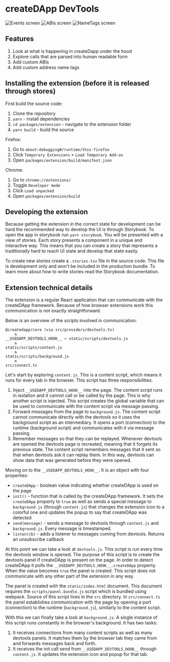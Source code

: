 # createDApp DevTools

![Events screen](./screenshots/events.png)
![ABIs screen](./screenshots/abis.png)
![NameTags screen](./screenshots/nameTags.png)

## Features

1. Look at what is happening in createDapp under the hood
2. Explore calls that are parsed into human readable form
3. Add custom ABIs
4. Add custom address name tags

## Installing the extension (before it is released through stores)

First build the source code:

1. Clone the repository
2. `yarn` - install dependencies
3. `cd packages/extension` - navigate to the extension folder
4. `yarn build` - build the source

Firefox:

1. Go to `about:debugging#/runtime/this-firefox`
2. Click `Temporary Extensions` > `Load Temporary Add-on`
3. Open `packages/extension/build/manifest.json`

Chrome:

1. Go to `chrome://extensions/`
2. Toggle `Developer mode`
3. Click `Load unpacked`
4. Open `packages/extension/build`

## Developing the extension

Because getting the extension in the correct state for development can be hard the recommended way to develop the UI is through Storybook. To open the app in storybook run `yarn storybook`. You will be presented with a view of stories. Each story presents a component in a unique and interactive way. This means that you can create a story that represents a traditionally hard to reach UI state and develop that state easily.

To create new stories create a `.stories.tsx` file in the source code. This file is development only and won't be included in the production bundle. To learn more about how to write stories read the Storybook documentation.

## Extension technical details

The extension is a regular React application that can communicate with the createDApp framework. Because of how browser extensions work this communication is not exactly straightforward.

Below is an overview of the scripts involved in communication:

```
@createdapp/core (via src/providers/devtools.ts)
    ⇅
__USEDAPP_DEVTOOLS_HOOK__ ← static/scripts/devtools.js
    ⇅
static/scripts/content.js
    ⇅
static/scripts/background.js
    ⇅
src/connect.ts
```

Let's start by exploring `content.js`. This is a content script, which means it runs for every tab in the browser. This script has three responsibilities.

1. Inject `__USEDAPP_DEVTOOLS_HOOK__` into the page. The content script runs in isolation and it cannot call or be called by the page. This is why another script is injected. This script creates the global variable that can be used to communicate with the content script via message passing.
2. Forward messages from the page to `background.js`. The content script cannot communicate directly with the devtools so it uses the background script as an intermediary. It opens a port (connection) to the runtime (background script) and communicates with it via message passing.
3. Remember messages so that they can be replayed. Whenever devtools are opened the devtools page is recreated, meaning that it forgets its previous state. The content script remembers messages that it sent so that when devtools ask it can replay them. In this way, devtools can show data that was generated before they were opened.

Moving on to the `__USEDAPP_DEVTOOLS_HOOK__`. It is an object with four properties:

- `createDApp` - boolean value indicating whether createDApp is used on the page
- `init()` - function that is called by the createDApp framework. It sets the `createDApp` property to `true` as well as sends a special message to `background.js` (through `content.js`) that changes the extension icon to a colorful one and updates the popup to say that createDApp was detected
- `send(message)` - sends a message to devtools through `content.js` and `background.js`. Every message is timestamped.
- `listen(cb)` - adds a listener to messages coming from devtools. Returns an unsubscribe callback

At this point we can take a look at `devtools.js`. This script is run every time the devtools window is opened. The purpose of this script is to create the devtools panel if createDApp is present on the page. In order to detect createDApp it polls the `__USEDAPP_DEVTOOLS_HOOK__.createDApp` property. When the value becomes `true` the panel is created. This script does not communicate with any other part of the extension in any way.

The panel is created with the `static/index.html` document. This document requires the `scripts/panel.bundle.js` script which is bundled using webpack. Source of this script lives in the `src` directory. In `src/connect.ts` the panel establishes communication with the page by opening a port (connection) to the runtime (`background.js`), similarly to the content script.

With this we can finally take a look at `background.js`. A single instance of this script runs constantly in the browser's background. It has two tasks:

1. It receives connections from many content scripts as well as many devtools panels. It matches them by the browser tab they came from and forwards messages back and forth.
2. It receives the init call send from `__USEDAPP_DEVTOOLS_HOOK__` through `content.js`. It updates the extension icon and popup for that tab.
